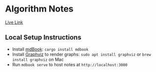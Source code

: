 # Algorithm Notes

[Live Link](https://mattkuo.github.io/algorithm-notes/)

## Local Setup Instructions

- Install [mdBook](https://github.com/rust-lang/mdBook): `cargo install mdbook`
- Install [Graphviz](https://graphviz.org) to render graphs: `sudo apt install graphviz` or `brew install graphviz` on Mac
- Run `mdbook serve` to host notes at `http://localhost:3000`
